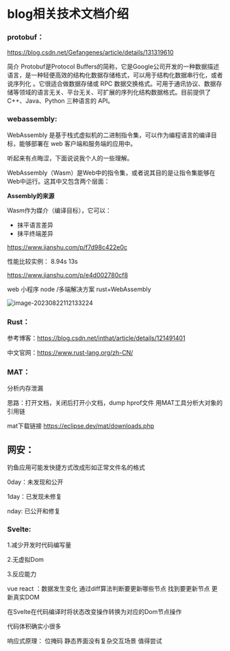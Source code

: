 # blog相关技术文档介绍

### protobuf：

https://blog.csdn.net/Gefangenes/article/details/131319610

简介
Protobuf是Protocol Buffers的简称，它是Google公司开发的一种数据描述语言，是一种轻便高效的结构化数据存储格式，可以用于结构化数据串行化，或者说序列化 。它很适合做数据存储或 RPC 数据交换格式。可用于通讯协议、数据存储等领域的语言无关、平台无关、可扩展的序列化结构数据格式。目前提供了 C++、Java、Python 三种语言的 API。

### webassembly:

WebAssembly 是基于栈式虚拟机的二进制指令集，可以作为编程语言的编译目标，能够部署在 web 客户端和服务端的应用中。

听起来有点晦涩，下面说说我个人的一些理解。

WebAssembly（Wasm）是Web中的指令集，或者说其目的是让指令集能够在Web中运行。这其中又包含两个层面：

**Assembly的来源**

Wasm作为媒介（编译目标），它可以：

- 抹平语言差异
- 抹平终端差异


https://www.jianshu.com/p/f7d98c422e0c

性能比较实例： 8.94s 13s

https://www.jianshu.com/p/e4d002780cf8

web 小程序 node /多端解决方案 rust+WebAssembly

![image-20230822112133224](C:\Users\15818\AppData\Roaming\Typora\typora-user-images\image-20230822112133224.png)

### Rust：

参考博客：https://blog.csdn.net/inthat/article/details/121491401

中文官网：https://www.rust-lang.org/zh-CN/

### MAT：

分析内存泄漏

思路：打开文档，关闭后打开小文档，dump hprof文件 用MAT工具分析大对象的引用链

mat下载链接 https://eclipse.dev/mat/downloads.php

## 网安：

钓鱼应用可能发快捷方式改成形如正常文件名的格式

0day：未发现和公开

1day：已发现未修复

nday:  已公开和修复

### Svelte:

1.减少开发时代码编写量

2.无虚拟Dom

3.反应能力

vue react ：数据发生变化 通过diff算法判断要更新哪些节点 找到要更新节点 更新真实DOM 

在Svelte在代码编译时将状态改变操作转换为对应的Dom节点操作

代码体积确实小很多

响应式原理： 位掩码 静态界面没有复杂交互场景 值得尝试